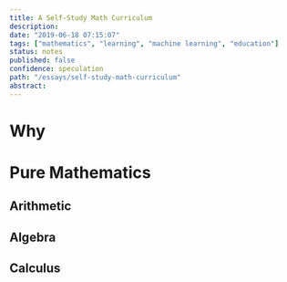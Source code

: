 ```yaml
---
title: A Self-Study Math Curriculum
description: 
date: "2019-06-18 07:15:07"
tags: ["mathematics", "learning", "machine learning", "education"]
status: notes
published: false
confidence: speculation
path: "/essays/self-study-math-curriculum"
abstract: 
---
```


# Why

# Pure Mathematics

## Arithmetic

## Algebra

## Calculus
